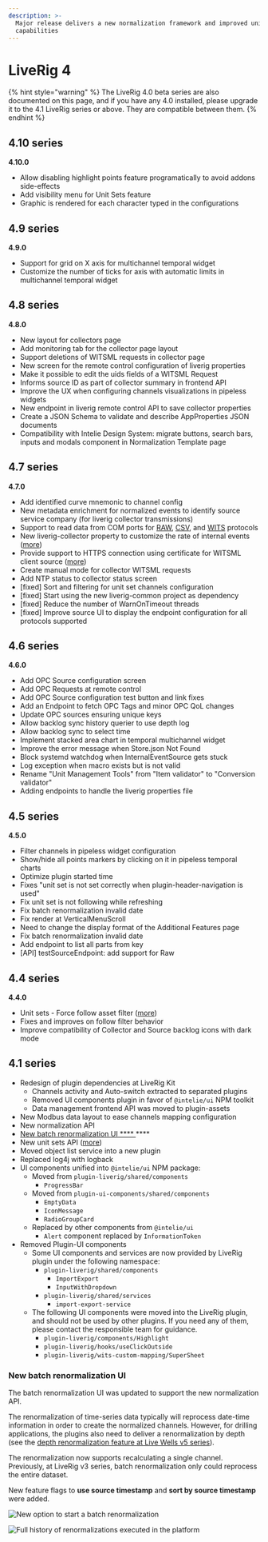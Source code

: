 ```yaml
---
description: >-
  Major release delivers a new normalization framework and improved unit handle
  capabilities
---
```


# LiveRig 4

{% hint style="warning" %}
The LiveRig 4.0 beta series are also documented on this page, and if you have any 4.0 installed, please upgrade it to the 4.1 LiveRig series or above. They are compatible between them.
{% endhint %}

## 4.10 series

**4.10.0**

* Allow disabling highlight points feature programatically to avoid addons side-effects
* Add visibility menu for Unit Sets feature
* Graphic is rendered for each character typed in the configurations

## 4.9 series

**4.9.0**

* Support for grid on X axis for multichannel temporal widget
* Customize the number of ticks for axis with automatic limits in multichannel temporal widget

## 4.8 series

**4.8.0**

* New layout for collectors page
* Add monitoring tab for the collector page layout
* Support deletions of WITSML requests in collector page
* New screen for the remote control configuration of liverig properties
* Make it possible to edit the uids fields of a WITSML Request
* Informs source ID as part of collector summary in frontend API
* Improve the UX when configuring channels visualizations in pipeless widgets
* New endpoint in liverig remote control API to save collector properties
* Create a JSON Schema to validate and describe AppProperties JSON documents
* Compatibility with Intelie Design System: migrate buttons, search bars, inputs and modals component in Normalization Template page


## 4.7 series

**4.7.0**

* Add identified curve mnemonic to channel config
* New metadata enrichment for normalized events to identify source service company (for liverig collector transmissions)
* Support to read data from COM ports for [RAW](../../collector/protocols/raw.md#access-endpoint), [CSV](../../collector/protocols/csv.md#access-endpoint), and [WITS](../../collector/protocols/wits.md#client-mode-configuration) protocols
* New liverig-collector property to customize the rate of internal events ([more](../../collector/configuration/liverig.properties.md))
* Provide support to HTTPS connection using certificate for WITSML client source ([more](../../collector/configuration/certificate-based-authentication-for-witsml-https-sources.md))
* Create manual mode for collector WITSML requests
* Add NTP status to collector status screen
* \[fixed] Sort and filtering for unit set channels configuration
* \[fixed] Start using the new liverig-common project as dependency
* \[fixed] Reduce the number of WarnOnTimeout threads
* \[fixed] Improve source UI to display the endpoint configuration for all protocols supported

## 4.6 series

**4.6.0**

* Add OPC Source configuration screen
* Add OPC Requests at remote control
* Add OPC Source configuration test button and link fixes
* Add an Endpoint to fetch OPC Tags and minor OPC QoL changes
* Update OPC sources ensuring unique keys
* Allow backlog sync history querier to use depth log
* Allow backlog sync to select time
* Implement stacked area chart in temporal multichannel widget
* Improve the error message when Store.json Not Found
* Block systemd watchdog when InternalEventSource gets stuck
* Log exception when macro exists but is not valid
* Rename "Unit Management Tools" from "Item validator" to "Conversion validator"
* Adding endpoints to handle the liverig properties file



## 4.5 series

**4.5.0**

* Filter channels in pipeless widget configuration
* Show/hide all points markers by clicking on it in pipeless temporal charts
* Optimize plugin started time
* Fixes "unit set is not set correctly when plugin-header-navigation is used"
* Fix unit set is not following while refreshing
* Fix batch renormalization invalid date
* Fix render at VerticalMenuScroll
* Need to change the display format of the Additional Features page
* Fix batch renormalization invalid date
* Add endpoint to list all parts from key
* \[API] testSourceEndpoint: add support for Raw

## 4.4 series

**4.4.0**

* Unit sets - Force follow asset filter ([more](../unit-sets/force-follow-asset-units.md))
* Fixes and improves on follow filter behavior
* Improve compatibility of Collector and Source backlog icons with dark mode

## 4.1 series

* Redesign of plugin dependencies at LiveRig Kit&#x20;
  * Channels activity and Auto-switch extracted to separated plugins
  * Removed UI components plugin in favor of `@intelie/ui` NPM toolkit
  * Data management frontend API was moved to plugin-assets
* New Modbus data layout to ease channels mapping configuration
* New normalization API
* [New batch renormalization UI **** ](liverig-4.md#new-batch-renormalization-ui)****
* New unit sets API ([more](../unit-sets/))
* Moved object list service into a new plugin
* Replaced log4j with logback
* UI components unified into `@intelie/ui` NPM package:
  * Moved from `plugin-liverig/shared/components`
    * `ProgressBar`
  * Moved from `plugin-ui-components/shared/components`
    * `EmptyData`&#x20;
    * `IconMessage`&#x20;
    * `RadioGroupCard`
  * Replaced by other components from `@intelie/ui`
    * `Alert` component replaced by `InformationToken`
* Removed Plugin-UI components
  * Some UI components and services are now provided by LiveRig plugin under the following namespace:
    * `plugin-liverig/shared/components`
      * `ImportExport`
      * `InputWithDropdown`
    * `plugin-liverig/shared/services`
      * `import-export-service`
  * The following UI components were moved into the LiveRig plugin, and should not be used by other plugins. If you need any of them, please contact the responsible team for guidance.
    * `plugin-liverig/components/Highlight`
    * `plugin-liverig/hooks/useClickOutside`
    * `plugin-liverig/wits-custom-mapping/SuperSheet`

### New batch renormalization UI

The batch renormalization UI was updated to support the new normalization API.

The renormalization of time-series data typically will reprocess date-time information in order to create the normalized channels. However, for drilling applications, the plugins also need to deliver a renormalization by depth (see the [depth renormalization feature at Live Wells v5 series](wells-5.md#depth-support-for-batch-renormalizations)).&#x20;

The renormalization now supports recalculating a single channel. Previously, at LiveRig v3 series, batch renormalization only could reprocess the entire dataset.

New feature flags to **use source timestamp** and **sort by source timestamp** were added.&#x20;

![New option to start a batch renormalization](<../../.gitbook/assets/image (241).png>)

![Full history of renormalizations executed in the platform](<../../.gitbook/assets/image (434).png>)
